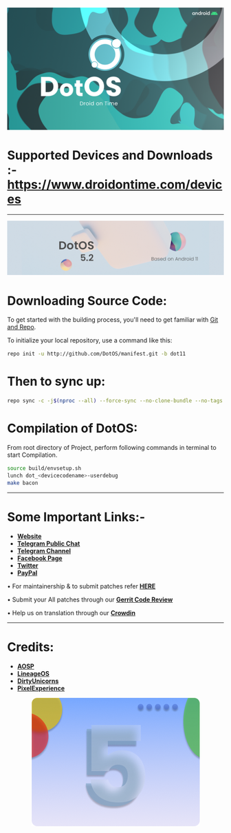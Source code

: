 
<p align="center">
<img src="https://raw.githubusercontent.com/DotOS/resources_drawables/master/dot11/dot_main-banner.png" > 
</p>

Supported Devices and Downloads :- https://www.droidontime.com/devices
=========

-----------------------------------------------------------------------------

<p align="center">
<img src="https://raw.githubusercontent.com/DotOS/resources_drawables/master/dot11/dot5-2-wide.png" > 
</p>

Downloading Source Code:
========================

To get started with the building process, you'll need to get familiar with [Git and Repo](http://source.android.com/source/using-repo.html).

To initialize your local repository, use a command like this:

```bash
repo init -u http://github.com/DotOS/manifest.git -b dot11
```

Then to sync up:
================

```bash
repo sync -c -j$(nproc --all) --force-sync --no-clone-bundle --no-tags
```

Compilation of DotOS:
====================

From root directory of Project, perform following commands in terminal to start Compilation.


```bash
source build/envsetup.sh
lunch dot_<devicecodename>-userdebug
make bacon
```
-----------------------------------------------------------------------------


Some Important Links:-
============
* [**Website**](https://www.droidontime.com)
* [**Telegram Public Chat**](https://t.me/dotos)
* [**Telegram Channel**](https://t.me/dotOSchannel)
* [**Facebook Page**](https://www.facebook.com/dotosofficial)
* [**Twitter**](https://twitter.com/dotosofficial)
* [**PayPal**](https://www.paypal.com/paypalme/MOHANCM)


• For maintainership & to submit patches refer [**HERE**](https://github.com/DotOS/android_vendor_dot/blob/dot11/README.md)

• Submit your All patches through our [**Gerrit Code Review**](https://review.droidontime.com)

• Help us on translation through our [**Crowdin**](https://translations.droidontime.com)


-----------------------------------------------------------------------------

Credits:
=======
 * [**AOSP**](https://android.googlesource.com)
 * [**LineageOS**](https://github.com/LineageOS)
 * [**DirtyUnicorns**](https://github.com/dirtyunicorns)
 * [**PixelExperience**](https://github.com/PixelExperience)


<p align="center">
<img src="https://github.com/DotOS/resources_drawables/blob/master/DOT5.png?raw=true" > 
</p>
